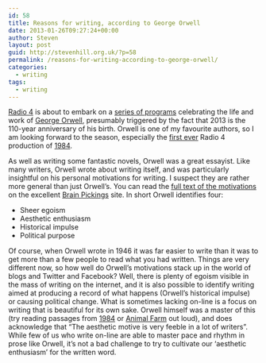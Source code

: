 ```yaml
---
id: 58
title: Reasons for writing, according to George Orwell
date: 2013-01-26T09:27:24+00:00
author: Steven
layout: post
guid: http://stevenhill.org.uk/?p=58
permalink: /reasons-for-writing-according-to-george-orwell/
categories:
  - writing
tags:
  - writing
---
```

[Radio 4](http://www.bbc.co.uk/radio4) is about to embark on a [series of programs](http://www.bbc.co.uk/programmes/b01pyz0z) celebrating the life and work of [George Orwell](https://en.wikipedia.org/wiki/George_Orwell), presumably triggered by the fact that 2013 is the 110-year anniversary of his birth. Orwell is one of my favourite authors, so I am looking forward to the season, especially the [first ever](http://www.telegraph.co.uk/culture/tvandradio/bbc/9818456/George-Orwells-Nineteen-Eighty-Four-on-BBC-Radio-4-for-first-time.html) Radio 4 production of [1984](https://en.wikipedia.org/wiki/Nineteen_Eighty-Four).

As well as writing some fantastic novels, Orwell was a great essayist. Like many writers, Orwell wrote about writing itself, and was particularly insightful on his personal motivations for writing. I suspect they are rather more general than just Orwell&#8217;s. You can read the [full text of the motivations](http://www.brainpickings.org/index.php/2012/06/25/george-orwell-why-i-write/) on the excellent [Brain Pickings](http://www.brainpickings.org/) site. In short Orwell identifies four:

  * Sheer egoism
  * Aesthetic enthusiasm
  * Historical impulse
  * Political purpose

Of course, when Orwell wrote in 1946 it was far easier to write than it was to get more than a few people to read what you had written. Things are very different now, so how well do Orwell&#8217;s motivations stack up in the world of blogs and Twitter and Facebook? Well, there is plenty of egoism visible in the mass of writing on the internet, and it is also possible to identify writing aimed at producing a record of what happens (Orwell&#8217;s historical impulse) or causing political change. What is sometimes lacking on-line is a focus on writing that is beautiful for its own sake. Orwell himself was a master of this (try reading passages from [1984](https://en.wikipedia.org/wiki/Nineteen_Eighty-Four) or [Animal Farm](https://en.wikipedia.org/wiki/Animal_Farm) out loud), and does acknowledge that &#8220;The aesthetic motive is very feeble in a lot of writers&#8221;. While few of us who write on-line are able to master pace and rhythm in prose like Orwell, it&#8217;s not a bad challenge to try to cultivate our &#8216;aesthetic enthusiasm&#8217; for the written word.